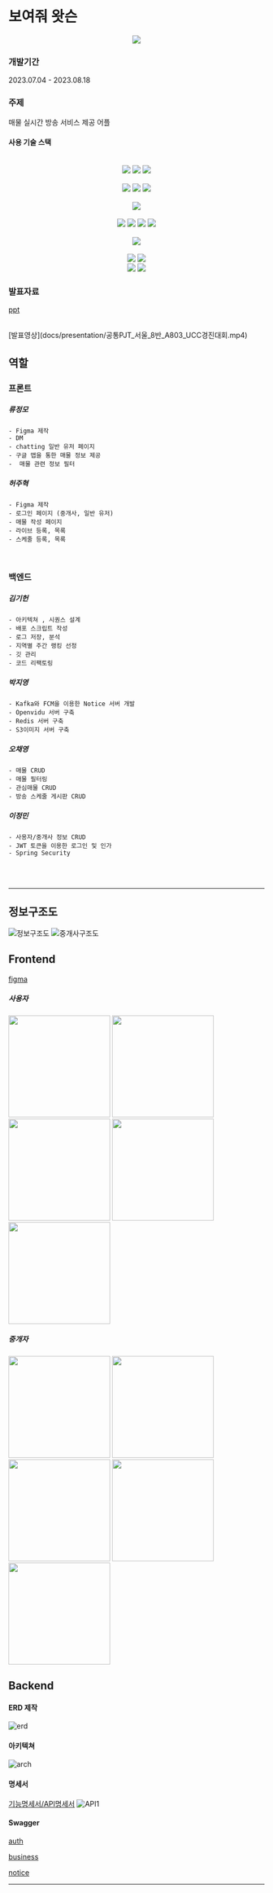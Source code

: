# 보여줘 왓슨
<div align="center">
<img src="readme_assets/app_icon.png"/>
</div>

### 개발기간  
2023.07.04 - 2023.08.18
### 주제
매물 실시간 방송 서비스 제공 어플

#### 사용 기술 스택

<div align="center">
<br>
<img src="https://img.shields.io/badge/springboot-6DB33F?style=for-the-badge&logo=springboot&logoColor=white">
<img src="https://img.shields.io/badge/springsecurity-6DB33F?style=for-the-badge&logo=springsecurity&logoColor=white">
<img src="https://img.shields.io/badge/gradle-02303A?style=for-the-badge&logo=gradle&logoColor=white">
</br>

<br>
<img src="https://img.shields.io/badge/amazonec2-FF9900?style=for-the-badge&logo=amazonec2&logoColor=white">
<img src="https://img.shields.io/badge/amazons3-569A31?style=for-the-badge&logo=amazons3&logoColor=white">
<img src="https://img.shields.io/badge/firebase-FFCA28?style=for-the-badge&logo=firebase&logoColor=white">
</br>
<br>
<img src="https://img.shields.io/badge/flutter-02569B?style=for-the-badge&logo=flutter&logoColor=white">
</br>

<br>
<img src="https://img.shields.io/badge/mysql-4479A1?style=for-the-badge&logo=mysql&logoColor=white">
<img src="https://img.shields.io/badge/mongodb-47A248?style=for-the-badge&logo=mongodb&logoColor=white">
<img src="https://img.shields.io/badge/redis-DC382D?style=for-the-badge&logo=redis&logoColor=white">
<img src="https://img.shields.io/badge/apachekafka-231F20?style=for-the-badge&logo=apachekafka&logoColor=white">
</br>

<br>
<img src="https://img.shields.io/badge/docker-2496ED?style=for-the-badge&logo=docker&logoColor=white">
</br>

<br>
<img src="https://img.shields.io/badge/intellijidea-000000?style=for-the-badge&logo=intellijidea&logoColor=white">
<img src="https://img.shields.io/badge/androidstudio-3DDC84?style=for-the-badge&logo=androidstudio&logoColor=white">
</br>
<div>
<img src="https://img.shields.io/badge/jira-0052CC?style=for-the-badge&logo=jira&logoColor=white">
<img src="https://img.shields.io/badge/figma-F24E1E?style=for-the-badge&logo=figma&logoColor=white">
</div>
</div>

### 발표자료
[ppt](docs/presentation/공통PJT_서울_8반_A803_허주혁.pdf)

</br>
[발표영상](docs/presentation/공통PJT_서울_8반_A803_UCC경진대회.mp4)


## 역할

### 프론트
##### 류정모
    - Figma 제작 
    - DM 
    - chatting 일반 유저 페이지 
    - 구글 맵을 통한 매물 정보 제공
    -  매물 관련 정보 필터
##### 허주혁
    - Figma 제작 
    - 로그인 페이지 (중개사, 일반 유저)
    - 매물 작성 페이지
    - 라이브 등록, 목록
    - 스케줄 등록, 목록

<br/>

### 백엔드
##### 김기헌
    - 아키텍쳐 , 시퀀스 설계
    - 배포 스크립트 작성 
    - 로그 저장, 분석
    - 지역별 주간 랭킹 선정
    - 깃 관리 
    - 코드 리팩토링
##### 박지영
    - Kafka와 FCM을 이용한 Notice 서버 개발
    - Openvidu 서버 구축
    - Redis 서버 구축
    - S3이미지 서버 구축
##### 오채영
    - 매물 CRUD 
    - 매물 필터링 
    - 관심매물 CRUD 
    - 방송 스케줄 게시판 CRUD
##### 이정민
    - 사용자/중개사 정보 CRUD
    - JWT 토큰을 이용한 로그인 및 인가
    - Spring Security

<br/>
<br/>


----

## 정보구조도 
![정보구조도](/uploads/a789c3a4597dd16b9642b5002b7873cb/image.png)
![중개사구조도](/uploads/e3f8510d1b700b495ebf14a8bcf52757/image.png)

## Frontend
[figma]()

##### 사용자
<div>
<img src="readme_assets/Screenshot_20230818_122901.png" width="200">
<img src="readme_assets/Screenshot_20230818_122937.png" width="200">
<img src="readme_assets/Screenshot_20230818_122957.png" width="200">
<img src="readme_assets/Screenshot_20230818_123012.png" width="200">
<img src="readme_assets/Screenshot_20230818_123020.png" width="200">
</div>

##### 중개자
<div>
<img src="readme_assets/Screenshot_20230818_123219.png" width="200">
<img src="readme_assets/Screenshot_20230818_123101.png" width="200">
<img src="readme_assets/Screenshot_20230818_123126.png" width="200">
<img src="readme_assets/Screenshot_20230818_123200.png" width="200">
<img src="readme_assets/Screenshot_20230818_123210.png" width="200">
</div>



## Backend
#### ERD 제작  
![erd](readme_assets/erd.PNG)

#### 아키텍쳐
![arch](readme_assets/architecture.png)

#### 명세서
[기능명세서/API명세서](https://docs.google.com/spreadsheets/d/1O8tJik-yb2d7x9Nqm7bvH7MYdZcXFeiq4Sb5f2xZhYU/edit?usp=sharing)
![API1](readme_assets/api1.PNG)

#### Swagger
[auth](http://i9a803.p.ssafy.io:8080/swagger-ui/index.html)

[business](http://i9a803.p.ssafy.io:8081/swagger-ui/index.html)

[notice](http://i9a803.p.ssafy.io:8082/swagger-ui/index.html)

-----



<!-- - MVP 제작
    - Figma MVP 제작
        - MVP (Flutter) 초안 미완성
            - filter
            - 매물 등록 페이지(agent)
            - Like
            - MyPage
            - user
            - agent
            - Live Page
            - Live Page map
            - direct distance
            - Map
            - Index
            - SignUp
            - social login
            - SignIn(우선적 회원가입 위주)
            - social login
            - Licenses
            - payment
            - Details
                - 전화, 메세지 연결하기
                - 구매 정보
                - 방 정보
                - 추가 옵션
            - Chatting
            - DM
            - 알림창
            - 공인중개사 사무소 페이지
            - 공인중개사 등록 매물 페이지
            - live 일정 공지 창
            - 게시판 형식?
            - splash -->


<!-- ## 개발 시작 및 진행 중 -->

<!-- ### Frontend

![splash](readme_assets/splash.PNG)
![main](readme_assets/main.PNG)
![detail](readme_assets/detail.PNG)
![filter](readme_assets/filter.PNG)

- Flutter MVP 제작
    - detail Page
        - 전화 연결
        - 구매정보
        - 방정보
        - 추가 옵션
        - carousel
    - filter
        - list
    - appbar
    - splash
    - navbar
    - router
    - 카카오 소셜 로그인(front)




### Backend

auth swagger(추후 외부 포트 닫을 예정)
http://i9a803.p.ssafy.io:8080/swagger-ui/index.html

business swagger
http://i9a803.p.ssafy.io:8081/swagger-ui/index.html

notice swagger
http://i9a803.p.ssafy.io:8082/swagger-ui/index.html -->


